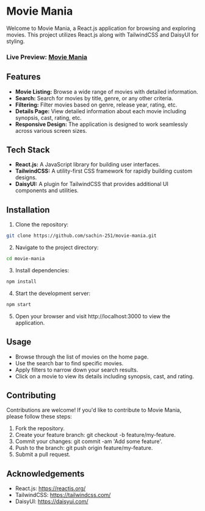 # Movie Mania

Welcome to Movie Mania, a React.js application for browsing and exploring movies. This project utilizes React.js along with TailwindCSS and DaisyUI for styling.

### Live Preview: [Movie Mania](https://movie-mania-v0.vercel.app/)

## Features

- **Movie Listing:** Browse a wide range of movies with detailed information.
- **Search:** Search for movies by title, genre, or any other criteria.
- **Filtering:** Filter movies based on genre, release year, rating, etc.
- **Details Page:** View detailed information about each movie including synopsis, cast, rating, etc.
- **Responsive Design:** The application is designed to work seamlessly across various screen sizes.

## Tech Stack

- **React.js:** A JavaScript library for building user interfaces.
- **TailwindCSS:** A utility-first CSS framework for rapidly building custom designs.
- **DaisyUI:** A plugin for TailwindCSS that provides additional UI components and utilities.

## Installation

1. Clone the repository:

```bash
git clone https://github.com/sachin-251/movie-mania.git
```

2. Navigate to the project directory:

```bash
cd movie-mania
```

3. Install dependencies:

```bash
npm install
```

4. Start the development server:

```bash
npm start
```

5. Open your browser and visit http://localhost:3000 to view the application.

## Usage

- Browse through the list of movies on the home page.
- Use the search bar to find specific movies.
- Apply filters to narrow down your search results.
- Click on a movie to view its details including synopsis, cast, and rating.

## Contributing
Contributions are welcome! If you'd like to contribute to Movie Mania, please follow these steps:

1. Fork the repository.
2. Create your feature branch: git checkout -b feature/my-feature.
3. Commit your changes: git commit -am 'Add some feature'.
4. Push to the branch: git push origin feature/my-feature.
5. Submit a pull request.

## Acknowledgements

- React.js: https://reactjs.org/
- TailwindCSS: https://tailwindcss.com/
- DaisyUI: https://daisyui.com/

